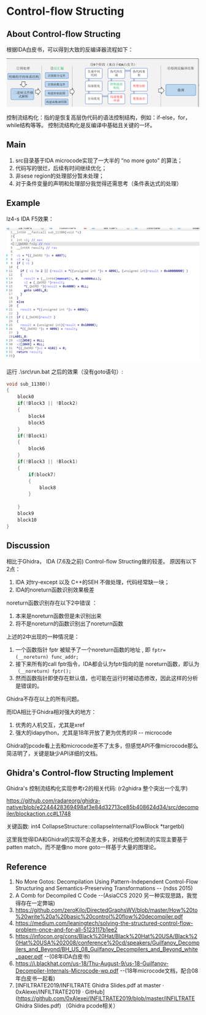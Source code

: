#  Control-flow Structing

## About  Control-flow Structing 

 根据IDA白皮书，可以得到大致的反编译器流程如下：

![](./picture/decompiler.png)



控制流结构化：指的是恢复高层伪代码的语法控制结构，例如：if-else，for，while结构等等。 控制流结构化是反编译中基础且关键的一环。

## Main
1. src目录基于IDA microcode实现了一大半的 “no more goto” 的算法；
2. 代码写的很烂，后续有时间继续优化；
3. 非sese region的处理部分暂未处理；
4. 对于条件变量的声明和处理部分我觉得还需思考（条件表达式的处理）

## Example

lz4-s IDA F5效果：

![](./picture/ida.png)



运行 .\src\run.bat 之后的效果（没有goto语句）: 

```c
void sub_11380() 
{
	block0
    if(!Block3 || !Block2)
    {
        block4
        block5
    }
    if(!Block1)
    {
        block6
    }
    if(!Block3 || !Block1)
    {
        if(block7)
        {
            block8
        }
        
    }
    block9
    block10
}
```

## Discussion

相比于Ghidra， IDA (7.6及之前) Control-flow Structing做的较差。 原因有以下2点：
1. IDA 对try-except 以及 C++的SEH 不做处理，代码经常缺一块；
2. IDA的noreturn函数识别效果极差

noreturn函数识别存在以下2中错误 ：
1. 本来是noreturn函数但是未识别出来
2. 将不是noreturn的函数识别出了noreturn函数

上述的2中出现的一种情况是：
1. 一个函数指针 fptr 被赋予了一个noreturn函数的地址 , 即 `fptr= (__noreturn) func_addr; `
2. 接下来所有的call fptr指令，IDA都会认为fptr指向的是 noreturn函数，即认为 `（__noreturn）fptr();`
3. 然而函数指针即使存在默认值，也可能在运行时被动态修改，因此这样的分析是错误的。

Ghidra不存在以上的所有问题。

而IDA相比于Ghidra相对强大的地方：

1. 优秀的人机交互，尤其是xref
2. 强大的idapython，尤其是18年开放了更为优秀的IR -- microcode

Ghidra的pcode看上去和microcode差不了太多，但感觉API不像microcode那么简洁明了，关键是缺少API详细的文档。

## Ghidra's  Control-flow Structing Implement

Ghidra's  控制流结构化实现参考r2的相关代码:  (r2ghidra 整个突出一个乱字)

https://github.com/radareorg/ghidra-native/blob/e2244428369498af3e84d32713ce85b408624d34/src/decompiler/blockaction.cc#L1748

关键函数:  int4 CollapseStructure::collapseInternal(FlowBlock *targetbl)

这里我觉得IDA和Ghidra的实现不会差太多，对结构化控制流的实现主要基于patten match，而不是像no more goto一样基于大量的图理论。

## Reference

1. No More Gotos: Decompilation Using Pattern-Independent Control-Flow Structuring and Semantics-Preserving Transformations -- (ndss 2015)
2. A Comb for Decompiled C Code --(AsiaCCS 2020  另一种实现思路，我觉得存在一定弊端)
3. https://github.com/zeroKilo/DirectedGraphsWV/blob/master/How%20to%20write%20a%20basic%20control%20flow%20decompiler.pdf
4. https://medium.com/leaningtech/solving-the-structured-control-flow-problem-once-and-for-all-5123117b1ee2
5. https://infocon.org/cons/Black%20Hat/Black%20Hat%20USA/Black%20Hat%20USA%202008/conference%20cd/speakers/Guilfanov_Decompilers_and_Beyond/BH_US_08_Guilfanov_Decompilers_and_Beyond_white_paper.pdf --(08年IDA白皮书)
4. https://i.blackhat.com/us-18/Thu-August-9/us-18-Guilfanov-Decompiler-Internals-Microcode-wp.pdf --(18年microcode文档，配合08年白皮书一起看)
4. [INFILTRATE2019/INFILTRATE Ghidra Slides.pdf at master · 0xAlexei/INFILTRATE2019 · GitHub](https://github.com/0xAlexei/INFILTRATE2019/blob/master/INFILTRATE Ghidra Slides.pdf) （Ghidra pcode相关）

